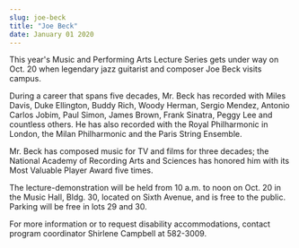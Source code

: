 ```yaml
---
slug: joe-beck
title: "Joe Beck"
date: January 01 2020
---
```


<p>This year's Music and Performing Arts Lecture Series gets under way on Oct. 20 when legendary jazz guitarist and composer Joe Beck visits campus.
</p><p>During a career that spans five decades, Mr. Beck has recorded with Miles Davis, Duke Ellington, Buddy Rich, Woody Herman, Sergio Mendez, Antonio Carlos Jobim, Paul Simon, James Brown, Frank Sinatra, Peggy Lee and countless others. He has also recorded with the Royal Philharmonic in London, the Milan Philharmonic and the Paris String Ensemble.
</p><p>Mr. Beck has composed music for TV and films for three decades; the National Academy of Recording Arts and Sciences has honored him with its Most Valuable Player Award five times.
</p><p>The lecture-demonstration will be held from 10 a.m. to noon on Oct. 20 in the Music Hall, Bldg. 30, located on Sixth Avenue, and is free to the public. Parking will be free in lots 29 and 30.
</p><p>For more information or to request disability accommodations, contact program coordinator Shirlene Campbell at 582-3009.
</p>
